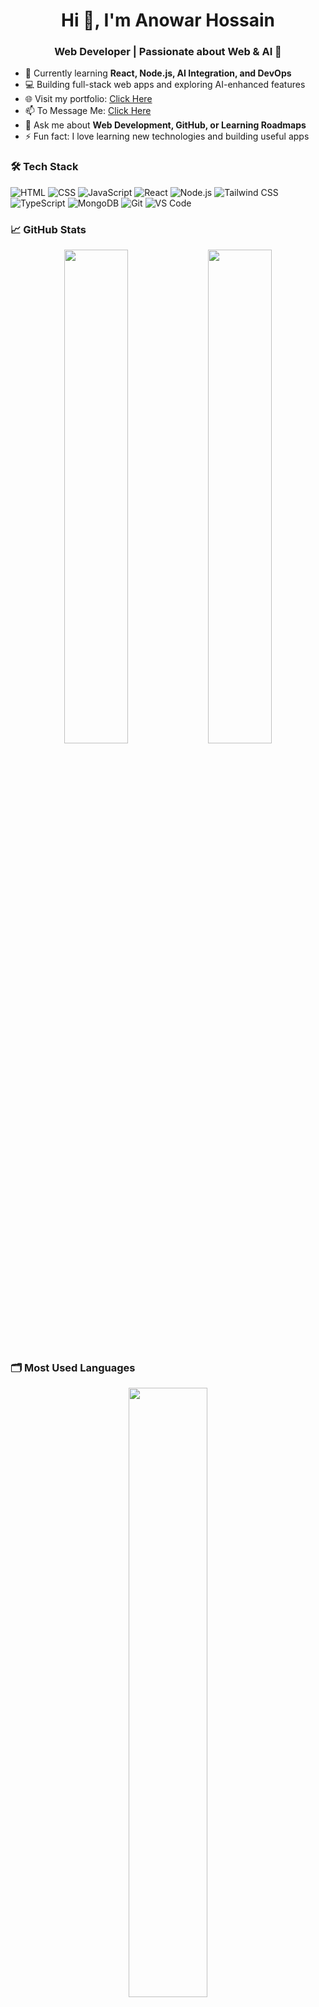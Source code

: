 <h1 align="center">Hi 👋, I'm Anowar Hossain</h1>
<h3 align="center">Web Developer | Passionate about Web & AI 🚀</h3>

- 🌱 Currently learning **React, Node.js, AI Integration, and DevOps**
- 💻 Building full-stack web apps and exploring AI-enhanced features
- 🌐 Visit my portfolio: [Click Here](https://anowar.netlify.app)
- 📫 To Message Me: [Click Here](https://msganowar.netlify.app/) 
- 💬 Ask me about **Web Development, GitHub, or Learning Roadmaps**
- ⚡ Fun fact: I love learning new technologies and building useful apps
  
### 🛠️ Tech Stack
![HTML](https://img.shields.io/badge/-HTML5-E34F26?style=flat&logo=html5&logoColor=white)
![CSS](https://img.shields.io/badge/-CSS3-1572B6?style=flat&logo=css3)
![JavaScript](https://img.shields.io/badge/-JavaScript-F7DF1E?style=flat&logo=javascript&logoColor=black)
![React](https://img.shields.io/badge/-React-61DAFB?style=flat&logo=react&logoColor=black)
![Node.js](https://img.shields.io/badge/-Node.js-339933?style=flat&logo=node.js&logoColor=white)
![Tailwind CSS](https://img.shields.io/badge/-TailwindCSS-38B2AC?style=flat&logo=tailwind-css)
![TypeScript](https://img.shields.io/badge/-TypeScript-3178C6?style=flat&logo=typescript)
![MongoDB](https://img.shields.io/badge/-MongoDB-47A248?style=flat&logo=mongodb)
![Git](https://img.shields.io/badge/-Git-F05032?style=flat&logo=git)
![VS Code](https://img.shields.io/badge/-VSCode-007ACC?style=flat&logo=visual-studio-code)

### 📈 GitHub Stats
<p align="center">
  <img src="https://github-readme-stats.vercel.app/api?username=anowarohossain&show_icons=true&theme=tokyonight" width="45%" />
  <img src="https://github-readme-streak-stats.herokuapp.com/?user=anowarohossain&theme=tokyonight" width="45%" />
</p>

### 🗂️ Most Used Languages
<p align="center">
  <img src="https://github-readme-stats.vercel.app/api/top-langs/?username=anowarohossain&layout=compact&theme=tokyonight" width="50%" />
</p>

### 🌐 Connect With Me
[![LinkedIn](https://img.shields.io/badge/LinkedIn-blue?style=flat&logo=linkedin)](https://linkedin.com/in/anowarohossain)
[![Dev.to](https://img.shields.io/badge/dev.to-0A0A0A?style=flat&logo=devdotto&logoColor=white)](https://dev.to/anowarohossain)

⭐ *Thanks for visiting! Don't forget to follow and connect with me! 😊*
